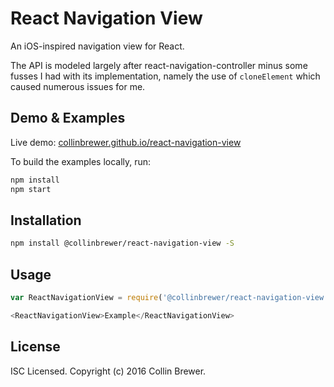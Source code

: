 # React Navigation View
An iOS-inspired navigation view for React.

The API is modeled largely after react-navigation-controller minus some fusses I had with its implementation, namely the use of `cloneElement` which caused numerous issues for me.

## Demo & Examples

Live demo: [collinbrewer.github.io/react-navigation-view](http://collinbrewer.github.io/react-navigation-view/)

To build the examples locally, run:

```sh
npm install
npm start
```

## Installation

```sh
npm install @collinbrewer/react-navigation-view -S
```

## Usage

```js
var ReactNavigationView = require('@collinbrewer/react-navigation-view');

<ReactNavigationView>Example</ReactNavigationView>
```

## License

ISC Licensed.  Copyright (c) 2016 Collin Brewer.
